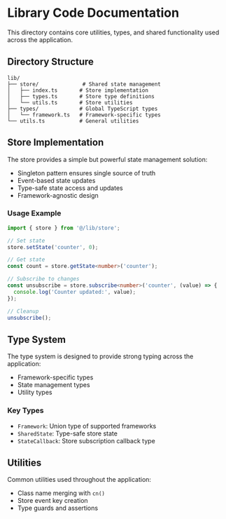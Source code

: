 # Library Code Documentation

This directory contains core utilities, types, and shared functionality used across the application.

## Directory Structure

```
lib/
├── store/              # Shared state management
│   ├── index.ts       # Store implementation
│   ├── types.ts       # Store type definitions
│   └── utils.ts       # Store utilities
├── types/             # Global TypeScript types
│   └── framework.ts   # Framework-specific types
└── utils.ts           # General utilities
```

## Store Implementation

The store provides a simple but powerful state management solution:

- Singleton pattern ensures single source of truth
- Event-based state updates
- Type-safe state access and updates
- Framework-agnostic design

### Usage Example

```typescript
import { store } from '@/lib/store';

// Set state
store.setState('counter', 0);

// Get state
const count = store.getState<number>('counter');

// Subscribe to changes
const unsubscribe = store.subscribe<number>('counter', (value) => {
  console.log('Counter updated:', value);
});

// Cleanup
unsubscribe();
```

## Type System

The type system is designed to provide strong typing across the application:

- Framework-specific types
- State management types
- Utility types

### Key Types

- `Framework`: Union type of supported frameworks
- `SharedState`: Type-safe store state
- `StateCallback`: Store subscription callback type

## Utilities

Common utilities used throughout the application:

- Class name merging with `cn()`
- Store event key creation
- Type guards and assertions